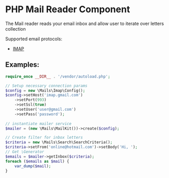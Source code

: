 # PHP Mail Reader Component

The Mail reader reads your email inbox and allow user to iterate over letters collection

Supported email protocols:
* [IMAP](http://php.net/manual/en/book.imap.php)

## Examples:

```php
require_once __DIR__ . '/vendor/autoload.php';

// Setup necessary connection params
$config = new \Mails\Imap\Config();
$config->setHost('imap.gmail.com')
    ->setPort(993)
    ->setSsl(true)
    ->setUser('user@gmail.com')
    ->setPass('password');
    
// instantiate mailer service
$mailer = (new \Mails\MailKit())->create($config);

// Create filter for inbox letters
$criteria = new \Mails\Search\SearchCriteria();
$criteria->setFrom('online@hotmail.com')->setBody('Hi, ');
// Get \Generator
$emails = $mailer->getInbox($criteria);
foreach ($emails as $mail) {
    var_dump($mail);
}
```